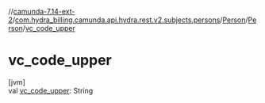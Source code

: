 //[camunda-7.14-ext-2](../../../../index.md)/[com.hydra_billing.camunda.api.hydra.rest.v2.subjects.persons](../../index.md)/[Person](../index.md)/[Person](index.md)/[vc_code_upper](vc_code_upper.md)

# vc_code_upper

[jvm]\
val [vc_code_upper](vc_code_upper.md): String
